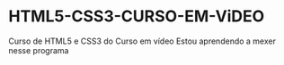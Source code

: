 # HTML5-CSS3-CURSO-EM-ViDEO
 Curso de HTML5 e CSS3 do Curso em vídeo
Estou aprendendo a mexer nesse programa
